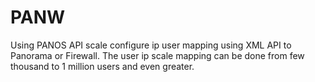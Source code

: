 # PANW

Using PANOS API scale configure ip user mapping using XML API to Panorama or Firewall. The user ip scale mapping can be done from few thousand to 1 million users and even greater.
